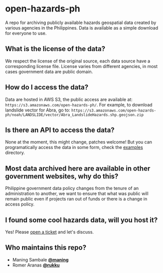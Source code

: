 # open-hazards-ph

A repo for archiving publicly available hazards geospatial data created by various agencies in the Philippines.
Data is available as a simple download for everyone to use.

## What is the license of the data?

We respect the license of the original source, each data source have a corresponding license file.  License varies from different agencies, in most cases government data are public domain.

## How do I access the data?

Data are hosted in AWS S3, the public access are available at: `https://s3.amazonaws.com/open-hazards-ph/`.
For example, to download landslide vector for Abra, go to: 
`https://s3.amazonaws.com/open-hazards-ph/noah/LANDSLIDE/vector/Abra_LandslideHazards.shp.geojson.zip`

## Is there an API to access the data?

None at the moment, this might change, patches welcome!
But you can programatically access the data in some form, check the [examples](/examples) directory.

## Most data archived here are available in other government websites, why do this?

Philippine government data policy changes from the tenure of an administration to another, we want to ensure
that what was public will remain public even if projects ran out of funds or there is a change in access policy.

## I found some cool hazards data, will you host it?

Yes! Please [open a ticket](../../issues/new) and let's discuss.

## Who maintains this repo?

* Maning Sambale **[@maning](https://github.com/maning)**
* Romer Aranas **[@rukku](https://github.com/rukku)**
